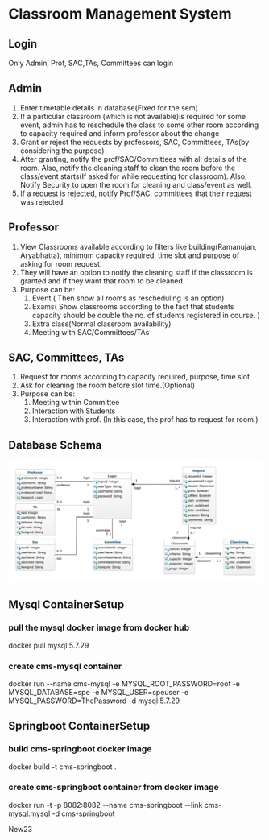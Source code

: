 # Classroom Management System
## Login
Only Admin, Prof, SAC,TAs, Committees can login
## Admin
1. Enter timetable details in database(Fixed for the sem)
2. If a particular classroom (which is not available)is required for some event, admin    has to reschedule the class to some other room according to capacity required and inform professor about the change
3. Grant or reject the requests by professors, SAC, Committees, TAs(by considering the purpose)
4. After granting, notify the prof/SAC/Committees with all details of the room. Also, notify the cleaning staff to clean the room before the class/event starts(If asked for while requesting for classroom). Also, Notify Security to open the room for cleaning and class/event as well.
5. If a request is rejected, notify Prof/SAC, committees that their request was rejected.
## Professor
1. View Classrooms available according to filters like building(Ramanujan, Aryabhatta), minimum capacity required, time slot  and purpose of asking for room request. 
2. They will have an option to notify the cleaning staff if the classroom is granted and if they want that room to be cleaned.
3. Purpose can be:
    1. Event ( Then show all rooms as rescheduling is an option)
    2. Exams( Show classrooms according to the fact that students capacity should be double the no. of students registered in course. )
    3. Extra class(Normal classroom availability)
    4. Meeting with SAC/Committees/TAs
## SAC, Committees, TAs
1. Request for rooms according to capacity required, purpose, time slot
2. Ask for cleaning the room before slot time.(Optional)
3. Purpose can be:
    1. Meeting within Committee
    2. Interaction with Students
    3. Interaction with prof. (In this case, the prof has to request for room.)

## Database Schema
![Database_Schema](src/main/webapp/images/cmsdb.png)

## Mysql ContainerSetup
### pull the mysql docker image from docker hub
docker pull mysql:5.7.29

### create cms-mysql container
docker run --name cms-mysql -e MYSQL_ROOT_PASSWORD=root -e MYSQL_DATABASE=spe -e MYSQL_USER=speuser -e MYSQL_PASSWORD=ThePassword -d mysql:5.7.29

## Springboot ContainerSetup
### build cms-springboot docker image
docker build -t cms-springboot .

### create cms-springboot container from docker image
docker run -t -p 8082:8082 --name cms-springboot --link cms-mysql:mysql -d cms-springboot

New23
